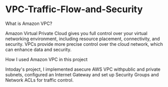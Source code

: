 # VPC-Traffic-Flow-and-Security
What is Amazon VPC?

Amazon Virtual Private Cloud gives you full control over your virtual
networking environment, including resource placement, connectivity, and
security. VPCs provide more precise control over the cloud network, which
can enhance data and security.

How I used Amazon VPC in this project

Intoday's project, I implemented asecure AWS VPC withpublic and private
subnets, configured an Internet Gateway and set up Security Groups and
Network ACLs for traffic control.
